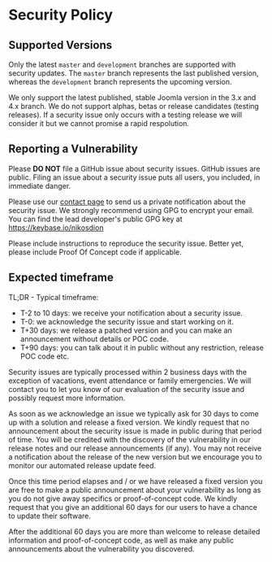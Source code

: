 # Security Policy

## Supported Versions

Only the latest `master` and `development` branches are supported with security updates. The `master` branch represents the last published version, whereas the `development` branch represents the upcoming version.

We only support the latest published, stable Joomla version in the 3.x and 4.x branch. We do not support alphas, betas or release candidates (testing releases). If a security issue only occurs with a testing release we will consider it but we cannot promise a rapid respolution.

## Reporting a Vulnerability

Please **DO NOT** file a GitHub issue about security issues. GitHub issues are public.
Filing an issue about a security issue puts all users, you included, in immediate danger.

Please use our [contact page](https://www.akeeba.com/contact-us.html) to send us a
private notification about the security issue. We strongly recommend using GPG to encrypt
your email. You can find the lead developer's public GPG key at https://keybase.io/nikosdion

Please include instructions to reproduce the security issue. Better yet, please include Proof
Of Concept code if applicable.

## Expected timeframe

TL;DR - Typical timeframe:

* T-2 to 10 days: we receive your notification about a security issue.
* T-0: we acknowledge the security issue and start working on it.
* T+30 days: we release a patched version and you can make an announcement without details or POC code.
* T+90 days: you can talk about it in public without any restriction, release POC code etc.

Security issues are typically processed within 2 business days with the exception of vacations,
event attendance or family emergencies. We will contact you to let you know of our evaluation of
the security issue and possibly request more information.

As soon as we acknowledge an issue we typically ask for 30 days to come up with a solution and release
a fixed version. We kindly request that no announcement about the security issue is made in public
during that period of time. You will be credited with the discovery of the vulnerability in our release
notes and our release announcements (if any). You may not receive a notification about the release of
the new version but we encourage you to monitor our automated release update feed.

Once this time period elapses and / or we have released a fixed version you are free to make a public
announcement about your vulnerability as long as you do not give away specifics or proof-of-concept
code. We kindly request that you give an additional 60 days for our users to have a chance to update
their software.

After the additional 60 days you are more than welcome to release detailed information and
proof-of-concept code, as well as make any public announcements about the vulnerability you 
discovered.
